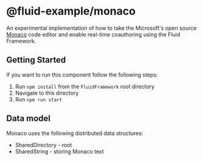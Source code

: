 # @fluid-example/monaco

An experimental implementation of how to take the Microsoft's open source [Monaco](https://github.com/Microsoft/monaco-editor) code editor
and enable real-time coauthoring using the Fluid Framework.

## Getting Started

If you want to run this component follow the following steps:

1. Run `npm install` from the `FluidFramework` root directory
2. Navigate to this directory
3. Run `npm run start`

## Data model

Monaco uses the following distributed data structures:

- SharedDirectory - root
- SharedString - storing Monaco text
